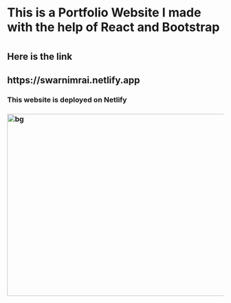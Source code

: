 <h1> This is a Portfolio Website I made with the help of React and Bootstrap <h1>
  <h2> Here is the link <h2>
  https://swarnimrai.netlify.app
       
<h3> This website is deployed on Netlify <h3>
<img width="550" height="424" alt="bg" src="https://github.com/user-attachments/assets/0ddaad38-7be1-49a4-a905-6bbb2037909a" />

